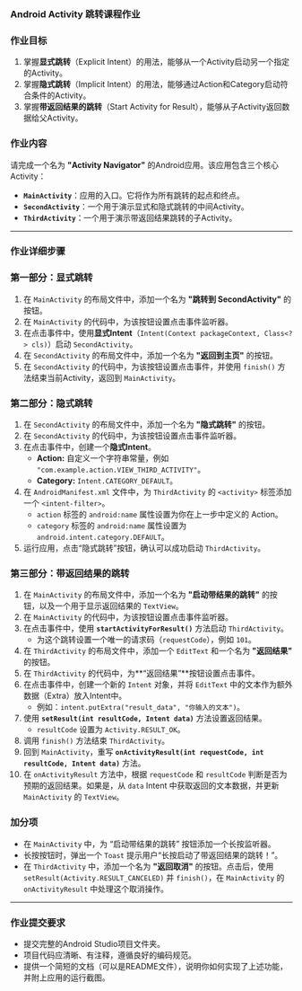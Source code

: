 ### **Android Activity 跳转课程作业**

### **作业目标**

1. 掌握**显式跳转**（Explicit Intent）的用法，能够从一个Activity启动另一个指定的Activity。
2. 掌握**隐式跳转**（Implicit Intent）的用法，能够通过Action和Category启动符合条件的Activity。
3. 掌握**带返回结果的跳转**（Start Activity for Result），能够从子Activity返回数据给父Activity。

### **作业内容**

请完成一个名为 **"Activity Navigator"** 的Android应用。该应用包含三个核心Activity：

- **`MainActivity`**：应用的入口。它将作为所有跳转的起点和终点。
- **`SecondActivity`**：一个用于演示显式和隐式跳转的中间Activity。
- **`ThirdActivity`**：一个用于演示带返回结果跳转的子Activity。

---

### **作业详细步骤**

### **第一部分：显式跳转**

1. 在 `MainActivity` 的布局文件中，添加一个名为 **"跳转到 SecondActivity"** 的按钮。
2. 在 `MainActivity` 的代码中，为该按钮设置点击事件监听器。
3. 在点击事件中，使用**显式Intent**（`Intent(Context packageContext, Class<?> cls)`）启动 `SecondActivity`。
4. 在 `SecondActivity` 的布局文件中，添加一个名为 **"返回到主页"** 的按钮。
5. 在 `SecondActivity` 的代码中，为该按钮设置点击事件，并使用 `finish()` 方法结束当前Activity，返回到 `MainActivity`。

### **第二部分：隐式跳转**

1. 在 `SecondActivity` 的布局文件中，添加一个名为 **"隐式跳转"** 的按钮。
2. 在 `SecondActivity` 的代码中，为该按钮设置点击事件监听器。
3. 在点击事件中，创建一个**隐式Intent**。
   - **Action:** 自定义一个字符串常量，例如 `"com.example.action.VIEW_THIRD_ACTIVITY"`。
   - **Category:** `Intent.CATEGORY_DEFAULT`。
4. 在 `AndroidManifest.xml` 文件中，为 `ThirdActivity` 的 `<activity>` 标签添加一个 `<intent-filter>`。
   - `action` 标签的 `android:name` 属性设置为你在上一步中定义的 Action。
   - `category` 标签的 `android:name` 属性设置为 `android.intent.category.DEFAULT`。
5. 运行应用，点击“隐式跳转”按钮，确认可以成功启动 `ThirdActivity`。

### **第三部分：带返回结果的跳转**

1. 在 `MainActivity` 的布局文件中，添加一个名为 **"启动带结果的跳转"** 的按钮，以及一个用于显示返回结果的 `TextView`。
2. 在 `MainActivity` 的代码中，为该按钮设置点击事件监听器。
3. 在点击事件中，使用 **`startActivityForResult()`** 方法启动 `ThirdActivity`。
   - 为这个跳转设置一个唯一的请求码（`requestCode`），例如 `101`。
4. 在 `ThirdActivity` 的布局文件中，添加一个 `EditText` 和一个名为 **"返回结果"** 的按钮。
5. 在 `ThirdActivity` 的代码中，为**“返回结果”**按钮设置点击事件。
6. 在点击事件中，创建一个新的 `Intent` 对象，并将 `EditText` 中的文本作为额外数据（Extra）放入Intent中。
   - 例如：`intent.putExtra("result_data", "你输入的文本")`。
7. 使用 **`setResult(int resultCode, Intent data)`** 方法设置返回结果。
   - `resultCode` 设置为 `Activity.RESULT_OK`。
8. 调用 `finish()` 方法结束 `ThirdActivity`。
9. 回到 `MainActivity`，重写 **`onActivityResult(int requestCode, int resultCode, Intent data)`** 方法。
10. 在 `onActivityResult` 方法中，根据 `requestCode` 和 `resultCode` 判断是否为预期的返回结果。如果是，从 `data` Intent 中获取返回的文本数据，并更新 `MainActivity` 的 `TextView`。

### **加分项**

- 在 `MainActivity` 中，为 “启动带结果的跳转” 按钮添加一个长按监听器。
- 长按按钮时，弹出一个 `Toast` 提示用户“长按启动了带返回结果的跳转！”。
- 在 `ThirdActivity` 中，添加一个名为 **"返回取消"** 的按钮。点击后，使用 `setResult(Activity.RESULT_CANCELED)` 并 `finish()`，在 `MainActivity` 的 `onActivityResult` 中处理这个取消操作。

---

### **作业提交要求**

- 提交完整的Android Studio项目文件夹。
- 项目代码应清晰、有注释，遵循良好的编码规范。
- 提供一个简短的文档（可以是README文件），说明你如何实现了上述功能，并附上应用的运行截图。